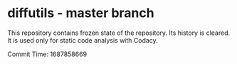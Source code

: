 # diffutils - master branch

This repository contains frozen state of the repository.
Its history is cleared. It is used only for static code
analysis with Codacy.

Commit Time: 1687858669